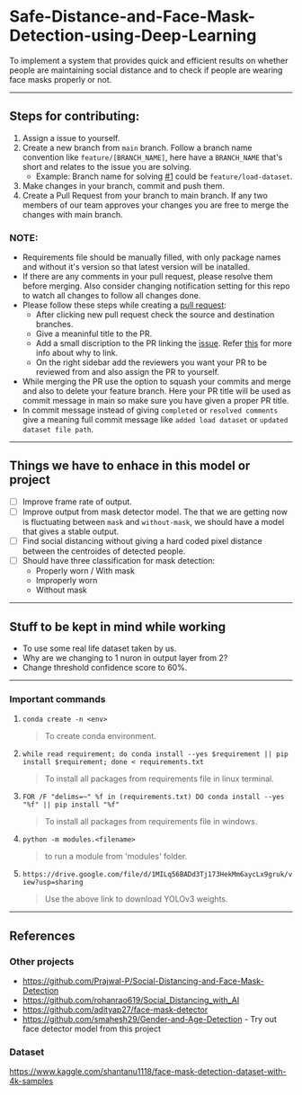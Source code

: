 # Safe-Distance-and-Face-Mask-Detection-using-Deep-Learning
To implement a system that provides quick and efficient results on whether people are maintaining social distance and to check if people are wearing face masks properly or not.

---
## Steps for contributing:
1. Assign a issue to yourself.
2. Create a new branch from `main` branch. Follow a branch name convention like `feature/[BRANCH_NAME]`, here have a `BRANCH_NAME` that's short and relates to the issue you are solving.
    - Example: Branch name for solving [#1] could be `feature/load-dataset`.
3. Make changes in your branch, commit and push them.
4. Create a Pull Request from your branch to main branch. If any two members of our team approves your changes you are free to merge the changes with main branch.

### NOTE:
- Requirements file should be manually filled, with only package names and without it's version so that latest version will be inatalled.
- If there are any comments in your pull request, please resolve them before merging. Also consider changing notification setting for this repo to watch all changes to follow all changes done.
- Please follow these steps while creating a [pull request]:
    - After clicking new pull request check the source and destination branches.
    - Give a meaninful title to the PR.
    - Add a small discription to the PR linking the [issue]. Refer [this] for more info about why to link.
    - On the right sidebar add the reviewers you want your PR to be reviewed from and also assign the PR to yourself.
- While merging the PR use the option to squash your commits and merge and also to delete your feature branch. Here your PR title will be used as commit message in main so make sure you have given a proper PR title.
- In commit message instead of giving `completed` or `resolved comments` give a meaning full commit message like `added load dataset` or `updated dataset file path`.

---
## Things we have to enhace in this model or project
- [ ] Improve frame rate of output.
- [ ] Improve output from mask detector model. The that we are getting now is fluctuating between `mask` and `without-mask`, we should have a model that gives a stable output.
- [ ] Find social distancing without giving a hard coded pixel distance between the centroides of detected people.
- [ ] Should have three classification for mask detection:
    - Properly worn / With mask
    - Improperly worn
    - Without mask

---
## Stuff to be kept in mind while working
- To use some real life dataset taken by us.
- Why are we changing to 1 nuron in output layer from 2?
- Change threshold confidence score to 60%.

---
### Important commands
1. `conda create -n <env>`
    > To create conda environment.
2. `while read requirement; do conda install --yes $requirement || pip install $requirement; done < requirements.txt`
    > To install all packages from requirements file in linux terminal.
3. `FOR /F "delims=~" %f in (requirements.txt) DO conda install --yes "%f" || pip install "%f"`
    > To install all packages from requirements file in windows.
4. `python -m modules.<filename>`
    > to run a module from 'modules' folder.
5. `https://drive.google.com/file/d/1MILq56BADd3Tj173HekMm6aycLx9gruk/view?usp=sharing`
    > Use the above link to download YOLOv3 weights.

---
## References
### Other projects
-   https://github.com/Prajwal-P/Social-Distancing-and-Face-Mask-Detection
-   https://github.com/rohanrao619/Social_Distancing_with_AI
-   https://github.com/adityap27/face-mask-detector
-   https://github.com/smahesh29/Gender-and-Age-Detection - Try out face detector model from this project
### Dataset
https://www.kaggle.com/shantanu1118/face-mask-detection-dataset-with-4k-samples



[#1]: https://github.com/Prajwal-P/Safe-Distance-and-Face-Mask-Detection-using-Deep-Learning/issues/1
[pull request]: https://github.com/Prajwal-P/Safe-Distance-and-Face-Mask-Detection-using-Deep-Learning/pulls
[issue]: https://github.com/Prajwal-P/Safe-Distance-and-Face-Mask-Detection-using-Deep-Learning/issues
[this]: https://docs.github.com/en/issues/tracking-your-work-with-issues/linking-a-pull-request-to-an-issue
